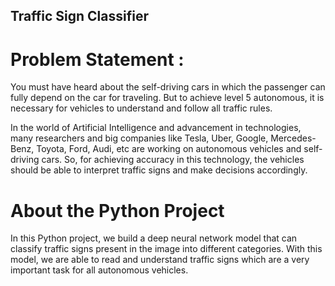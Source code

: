 ## Traffic Sign Classifier     

# Problem Statement : 
You must have heard about the self-driving cars in which the passenger can fully depend on the car for traveling. 
But to achieve level 5 autonomous, it is necessary for vehicles to understand and follow all traffic rules.

In the world of Artificial Intelligence and advancement in technologies, many researchers and big companies like Tesla, Uber, Google, Mercedes-Benz, Toyota, Ford, Audi, etc are working on autonomous vehicles and self-driving cars. 
So, for achieving accuracy in this technology, the vehicles should be able to interpret traffic signs and make decisions accordingly.


# About the Python Project
In this Python project, we build a deep neural network model that can classify traffic signs present in the image into different categories. 
With this model, we are able to read and understand traffic signs which are a very important task for all autonomous vehicles.



